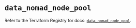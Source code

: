 # `data_nomad_node_pool`

Refer to the Terraform Registry for docs: [`data_nomad_node_pool`](https://registry.terraform.io/providers/hashicorp/nomad/2.1.1/docs/data-sources/node_pool).
